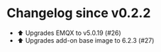 # Changelog since v0.2.2
- ⬆️ Upgrades EMQX to v5.0.19 (#26) 
- ⬆️ Upgrades add-on base image to 6.2.3 (#27) 
